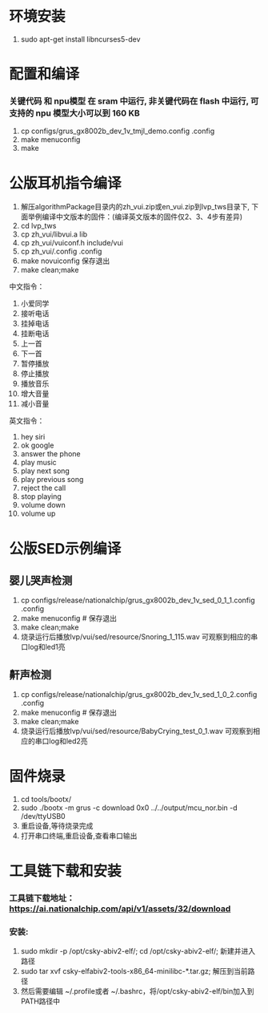# 环境安装
1. sudo apt-get install libncurses5-dev

# 配置和编译

### 关键代码 和 npu模型 在 sram 中运行, 非关键代码在 flash 中运行, 可支持的 npu 模型大小可以到 160 KB
1. cp configs/grus_gx8002b_dev_1v_tmjl_demo.config .config
2. make menuconfig
3. make

# 公版耳机指令编译
1. 解压algorithmPackage目录内的zh_vui.zip或en_vui.zip到lvp_tws目录下, 下面举例编译中文版本的固件：(编译英文版本的固件仅2、3、4步有差异)
2. cd lvp_tws
3. cp zh_vui/libvui.a lib
4. cp zh_vui/vuiconf.h include/vui
5. cp zh_vui/.config .config
6. make novuiconfig 保存退出
7. make clean;make

中文指令：
1. 小爱同学
2. 接听电话
3. 挂掉电话
4. 挂断电话
5. 上一首
6. 下一首
7. 暂停播放
8. 停止播放
9. 播放音乐
10. 增大音量
11. 减小音量

英文指令：
1. hey siri
2. ok google
3. answer the phone
4. play music
5. play next song
6. play previous song
7. reject the call
8. stop playing
9. volume down
10. volume up

# 公版SED示例编译
## 婴儿哭声检测
1. cp configs/release/nationalchip/grus_gx8002b_dev_1v_sed_0_1_1.config .config
2. make menuconfig # 保存退出
3. make clean;make
4. 烧录运行后播放lvp/vui/sed/resource/Snoring_1_115.wav 可观察到相应的串口log和led1亮
## 鼾声检测
1. cp configs/release/nationalchip/grus_gx8002b_dev_1v_sed_1_0_2.config .config
2. make menuconfig # 保存退出
3. make clean;make 
4. 烧录运行后播放lvp/vui/sed/resource/BabyCrying_test_0_1.wav 可观察到相应的串口log和led2亮

# 固件烧录
1. cd tools/bootx/
2. sudo ./bootx -m grus -c download 0x0 ../../output/mcu_nor.bin -d /dev/ttyUSB0
3. 重启设备,等待烧录完成
4. 打开串口终端,重启设备,查看串口输出

# 工具链下载和安装
### 工具链下载地址：https://ai.nationalchip.com/api/v1/assets/32/download

### 安装:
1. sudo mkdir -p /opt/csky-abiv2-elf/; cd /opt/csky-abiv2-elf/; 新建并进入路径
2. sudo tar xvf csky-elfabiv2-tools-x86_64-minilibc-*.tar.gz; 解压到当前路径
3. 然后需要编辑 ~/.profile或者 ~/.bashrc，将/opt/csky-abiv2-elf/bin加入到PATH路径中
